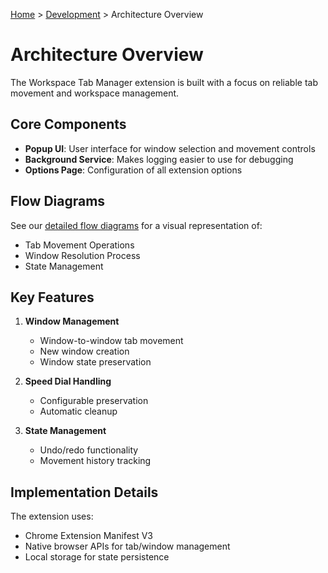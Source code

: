 [Home](../index.md) > [Development](index.md) > Architecture Overview

# Architecture Overview

The Workspace Tab Manager extension is built with a focus on reliable tab movement and workspace management.

## Core Components

- **Popup UI**: User interface for window selection and movement controls
- **Background Service**: Makes logging easier to use for debugging
- **Options Page**: Configuration of all extension options

## Flow Diagrams

See our [detailed flow diagrams](diagrams.md) for a visual representation of:

- Tab Movement Operations
- Window Resolution Process
- State Management

## Key Features

1. **Window Management**
   - Window-to-window tab movement
   - New window creation
   - Window state preservation

2. **Speed Dial Handling**
   - Configurable preservation
   - Automatic cleanup

3. **State Management**
   - Undo/redo functionality
   - Movement history tracking

## Implementation Details

The extension uses:

- Chrome Extension Manifest V3
- Native browser APIs for tab/window management
- Local storage for state persistence
